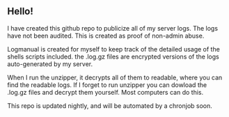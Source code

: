 ## Hello!
I have created this github repo to publicize all of my server logs. The logs have not been audited. 
This is created as proof of non-admin abuse. 

Logmanual is created for myself to keep track of the detailed usage of the shells scripts included.
the .log.gz files are encrypted versions of the logs auto-generated by my server.

When I run the unzipper, it decrypts all of them to readable, where you can find the readable logs.
If I forget to run unzipper you can dowload the .log.gz files and decrypt them yourself. Most computers can do this.

This repo is updated nightly, and will be automated by a chronjob soon.
